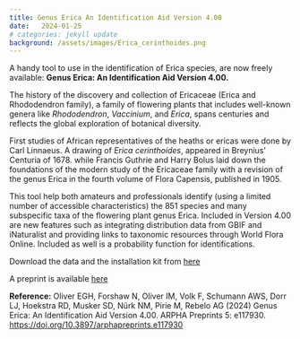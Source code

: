 ```yaml
---
title: Genus Erica An Identification Aid Version 4.00
date:   2024-01-25
# categories: jekyll update
background: /assets/images/Erica_cerinthoides.png
---
```


A handy tool to use in the identification of Erica species, are now freely available:
**Genus Erica: An Identification Aid Version 4.00.**

The history of the discovery and collection of Ericaceae (Erica and Rhododendron family), a family of flowering plants
that includes well-known genera like *Rhododendron*, *Vaccinium*, and *Erica*, spans centuries and reflects the global
exploration of botanical diversity. 

First studies of African representatives of the heaths or ericas were done by Carl Linnaeus.
A drawing of *Erica cerinthoides*, appeared in Breynius’ Centuria of 1678. while Francis Guthrie and Harry Bolus laid down
the foundations of the modern study of the Ericaceae family with a revision of the genus Erica in the fourth 
volume of Flora Capensis, published in 1905.

This tool help both amateurs and professionals identify (using a limited number of accessible characteristics) the 851 species 
and many subspecific taxa of the flowering plant genus Erica. Included in Version 4.00 are new features such as integrating 
distribution data from GBIF and iNaturalist and providing links to taxonomic resources through World Flora Online. 
Included as well is a probability function for identifications. 

Download the data and the installation kit from [here](https://zenodo.org/records/10453716)

A preprint is available [here](https://preprints.arphahub.com/article/117930/)

**Reference:** Oliver EGH, Forshaw N, Oliver IM, Volk F, Schumann AWS, Dorr LJ, Hoekstra RD, Musker SD, Nürk NM, Pirie M,
Rebelo AG (2024) Genus Erica: An Identification Aid Version 4.00. ARPHA Preprints 5: e117930. https://doi.org/10.3897/arphapreprints.e117930
